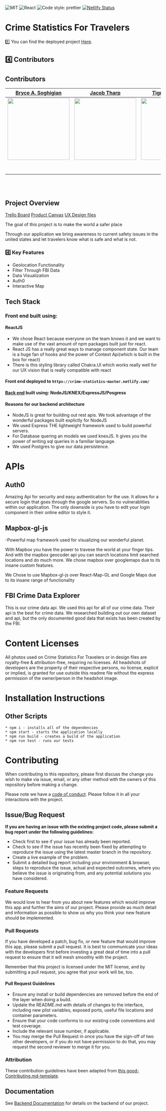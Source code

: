 
![MIT](https://img.shields.io/badge/License-MIT-brightgreen.svg)
![React](https://img.shields.io/badge/React-v16.9.0-blue.svg)
![Code style: prettier](https://img.shields.io/badge/code_style-prettier-ff69b4.svg)
[![Netlify Status](https://api.netlify.com/api/v1/badges/b5c4db1c-b10d-42c3-b157-3746edd9e81d/deploy-status)](https://crime-statistics-master.netlify.com/)

#  Crime Statistics For Travelers

1️⃣ You can find the deployed project [Here](https://crimestatsfortravelers.com/).

## 4️⃣ Contributors



## Contributors
|                                       [Bryce A. Soghigian](https://github.com/Bryce-Soghigian)                                        |                                       [Jacob Tharp](https://github.com/jengopockets)                                        |                                       [Tigran Sargsyan](https://github.com/umbur)                                        |                                       [Scott Prins](https://github.com/)                                        |                                       [Student 5](https://github.com/)                                        |
| :-----------------------------------------------------------------------------------------------------------: | :-----------------------------------------------------------------------------------------------------------: | :-----------------------------------------------------------------------------------------------------------: | :-----------------------------------------------------------------------------------------------------------: | :-----------------------------------------------------------------------------------------------------------: |
|                      [<img src="https://raw.githubusercontent.com/Lambda-School-Labs/crime-statistics-for-travelers-fe/master/ReadmeAssets/Bryce.jpg" width = "200" />](https://github.com/Bryce-Soghigian)                       |                      [<img src="https://pbs.twimg.com/profile_images/1131617955282866176/MsKS-5vG_400x400.jpg" width = "200" />](https://github.com/jengopockets)                       |                      [<img src="https://www.dalesjewelers.com/wp-content/uploads/2018/10/placeholder-silhouette-male.png" width = "200" />](https://github.com/)                       |                      [<img src="https://www.dalesjewelers.com/wp-content/uploads/2018/10/placeholder-silhouette-female.png" width = "200" />](https://github.com/)                       |                      [<img src="https://www.dalesjewelers.com/wp-content/uploads/2018/10/placeholder-silhouette-male.png" width = "200" />](https://github.com/)                       |
|                 [<img src="https://github.com/favicon.ico" width="15"> ](https://github.com/)                 |            [<img src="https://github.com/favicon.ico" width="15"> ](https://github.com/jengopockets)             |           [<img src="https://github.com/favicon.ico" width="15"> ](https://github.com/umbur)            |          [<img src="https://github.com/favicon.ico" width="15"> ](https://github.com/NandoTheessen)           |            [<img src="https://github.com/favicon.ico" width="15"> ](https://github.com/wvandolah)             |
| [ <img src="https://static.licdn.com/sc/h/al2o9zrvru7aqj8e1x2rzsrca" width="15"> ](https://www.linkedin.com/in/bryce-soghigian-0556a9184/) | [ <img src="https://static.licdn.com/sc/h/al2o9zrvru7aqj8e1x2rzsrca" width="15"> ](https://www.linkedin.com/in/jacob-tharp-79382311b/) | [ <img src="https://static.licdn.com/sc/h/al2o9zrvru7aqj8e1x2rzsrca" width="15"> ](https://www.linkedin.com/in/tigran-sargsyan-32209967/) | [ <img src="https://static.licdn.com/sc/h/al2o9zrvru7aqj8e1x2rzsrca" width="15"> ](https://www.linkedin.com/) | [ <img src="https://static.licdn.com/sc/h/al2o9zrvru7aqj8e1x2rzsrca" width="15"> ](https://www.linkedin.com/) |

<br>
<br>




## Project Overview

 [Trello Board](https://trello.com/b/d9Ut99fr/labs-16-crime-statistics-for-travelers)
 [Product Canvas](https://www.notion.so/Crime-Statistics-for-Travelers-a7e69847024d4cdc85aaf85cb413df71)
 [UX Design files](https://www.figma.com/file/HjoxfuYoel2otaeDTOPP8F/Labs16_LambdaCrime-Stats-for-Travelers) 

The goal of this project is to make the world a safer place



Through our application we bring awareness to current safety issues in the united states and let travelers know what is safe and what is not.


### 4️⃣ Key Features

-    Geolocation Functionality
-    Filter Through FBI Data
-    Data Visualization
-    Auth0
-    Interactive Map

##  Tech Stack

### Front end built using:

#### ReactJS

-    We chose React because everyone on the team knows it and we want to make use of the vast amount of npm packages built just for react.
-    React JS has a really great ways to manage component state. Our team is a huge fan of hooks and the power of Context Api(which is built in the box for react)
-  There is this styling library called Chakra.UI which works really well for our UX vision that is really compatible with react


#### Front end deployed to `https://crime-statistics-master.netlify.com/`

#### [Back end](https://github.com/Lambda-School-Labs/crime-statistics-for-travelers-be) built using: NodeJS/KNEX/ExpressJS/Posgress

#### Reasons for our backend architecture

-    NodeJS is great for building out rest apis. We took advantage of the wonderful packages built explictly for NodeJS
-    We used Express THE lightweight framework used to build powerful servers. 
-    For Database quering an models we used knexJS. It gives you the power of writing sql queries in a familiar language.
-    We used Postgres to give our data persistence.


# APIs

##  Auth0

Amazing Api for security and easy authentication for the use. It allows for a secure login that goes through the google servers. So no vulnerablities within our application. The only downside is you have to edit your login component in their online editor to style it.

##  Mapbox-gl-js

-Powerful map framework used for visualizing our wonderful planet.

With Mapbox you have the power to travese the world at your finger tips. And with the mapbox geocoder api you can search locations limit searched locations and do much more. We chose mapbox over googlemaps due to its insane custom features.

We Chose to use Mapbox-gl-js over React-Map-GL and Google Maps due to its insane range of functionality

## FBI Crime Data Explorer

This is our crime data api. We used this api for all of our crime data. Their api is the best for crime data. We researched building out our own dataset and api, but the only documented good data that exists has been created by the FBI.


#  Content Licenses

All photos used on Crime Statistics For Travelers or in design files are royalty-free & attribution-free, requiring no licenses. All headshots of developers are the property of their respective persons, no license, explicit or implied, is granted for use outside this readme file without the express permission of the owner/person in the headshot image.


#  Installation Instructions


## Other Scripts

    * npm i - installs all of the dependencies
    * npm start - starts the application locally
    * npm run build - creates a build of the application
    * npm run test - runs our tests

# Contributing

When contributing to this repository, please first discuss the change you wish to make via issue, email, or any other method with the owners of this repository before making a change.

Please note we have a [code of conduct](./CODE_OF_CONDUCT.md). Please follow it in all your interactions with the project.

## Issue/Bug Request
   
 **If you are having an issue with the existing project code, please submit a bug report under the following guidelines:**
 - Check first to see if your issue has already been reported.
 - Check to see if the issue has recently been fixed by attempting to reproduce the issue using the latest master branch in the repository.
 - Create a live example of the problem.
 - Submit a detailed bug report including your environment & browser, steps to reproduce the issue, actual and expected outcomes,  where you believe the issue is originating from, and any potential solutions you have considered.

### Feature Requests

We would love to hear from you about new features which would improve this app and further the aims of our project. Please provide as much detail and information as possible to show us why you think your new feature should be implemented.

### Pull Requests

If you have developed a patch, bug fix, or new feature that would improve this app, please submit a pull request. It is best to communicate your ideas with the developers first before investing a great deal of time into a pull request to ensure that it will mesh smoothly with the project.

Remember that this project is licensed under the MIT license, and by submitting a pull request, you agree that your work will be, too.

#### Pull Request Guidelines

- Ensure any install or build dependencies are removed before the end of the layer when doing a build.
- Update the README.md with details of changes to the interface, including new plist variables, exposed ports, useful file locations and container parameters.
- Ensure that your code conforms to our existing code conventions and test coverage.
- Include the relevant issue number, if applicable.
- You may merge the Pull Request in once you have the sign-off of two other developers, or if you do not have permission to do that, you may request the second reviewer to merge it for you.

### Attribution

These contribution guidelines have been adapted from [this good-Contributing.md-template](https://gist.github.com/PurpleBooth/b24679402957c63ec426).

## Documentation

See [Backend Documentation](https://github.com/Lambda-School-Labs/crime-statistics-for-travelers-be/blob/master/README.md) for details on the backend of our project.
